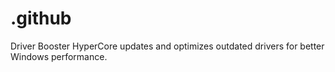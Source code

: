 # .github
Driver Booster HyperCore updates and optimizes outdated drivers for better Windows performance.
